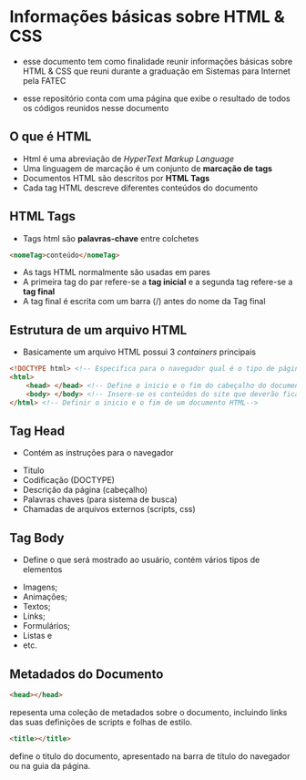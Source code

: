 # Informações básicas sobre HTML & CSS

- esse documento tem como finalidade reunir informações básicas sobre HTML & CSS que reuni durante a graduação em Sistemas para Internet pela FATEC

- esse repositório conta com uma página que exibe o resultado de todos os códigos reunidos nesse documento

## O que é HTML

- Html é uma abreviação de *HyperText Markup Language*
- Uma linguagem de marcação é um conjunto de **marcação de tags**
- Documentos HTML são descritos por **HTML Tags**
- Cada tag HTML descreve diferentes conteúdos do documento

## HTML Tags

- Tags html são **palavras-chave** entre colchetes

```html
<nomeTag>conteúdo</nomeTag>
```

- As tags HTML normalmente são usadas em pares
- A primeira tag do par refere-se a **tag inicial** e a segunda tag refere-se a **tag final**
- A tag final é escrita com um barra (/) antes do nome da Tag final

## Estrutura de um arquivo HTML

- Basicamente um arquivo HTML possui 3 *containers* principais

~~~html
<!DOCTYPE html> <!-- Especifica para o navegador qual é o tipo de página HTML utulizada -->
<html>
    <head> </head> <!-- Define o inicio e o fim do cabeçalho do documento -->
    <body> </body> <!-- Insere-se os conteúdos do site que deverão ficar visiveis quando a página for rendenizada no navegador -->
</html> <!-- Definir o inicio e o fim de um documento HTML-->
~~~

## Tag Head

- Contém as instruções para o navegador

* Titulo
* Codificação (DOCTYPE)
* Descrição da página (cabeçalho)
* Palavras chaves (para sistema de busca)
* Chamadas de arquivos externos (scripts, css)

## Tag Body

- Define o que será mostrado ao usuário, contém vários tipos de elementos

* Imagens;
* Animações;
* Textos;
* Links;
* Formulários;
* Listas e
* etc.

## Metadados do Documento

```html
<head></head>
```
repesenta uma coleção de metadados sobre o documento, incluindo links das suas definições de scripts e folhas de estilo.

```html
<title></title>
```
define o titulo do documento, apresentado na barra de título do navegador ou na guia da página.